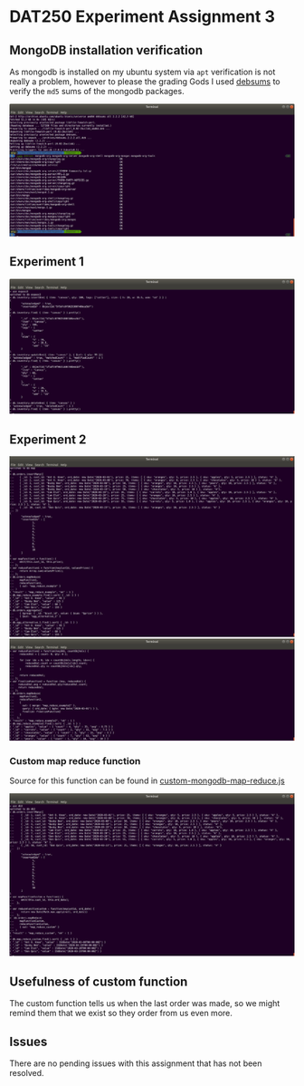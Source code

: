 # DAT250 Experiment Assignment 3

## MongoDB installation verification

As mongodb is installed on my ubuntu system via `apt` verification is not really a problem, however to please the grading Gods I used [debsums](https://manpages.ubuntu.com/manpages/trusty/man1/debsums.1.html) to verify the `md5` sums of the mongodb packages.

![Verification of the mongo db installation](screenshots/mongodb-verification.png)

## Experiment 1

![All four CRUD operations](screenshots/mongodb-crud.png)

## Experiment 2

![Example map reduce function 1](screenshots/experiment2-example-map-reduce-func1.png)
![Example map reduce function 2](screenshots/experiment2-example-map-reduce-func2.png)

### Custom map reduce function

Source for this function can be found in [custom-mongodb-map-reduce.js](custom-mongodb-map-reduce.js)

![Custom map reduce function](screenshots/experiment2-custom-map-reduce-func.png)

## Usefulness of custom function

The custom function tells us when the last order was made, so we might remind them that we exist so they order from us even more.

## Issues

There are no pending issues with this assignment that has not been resolved.
